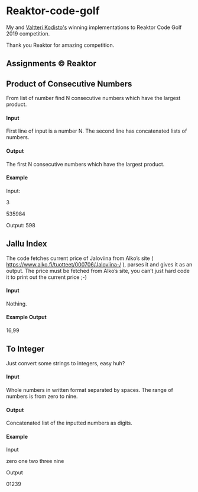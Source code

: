 # Reaktor-code-golf
My and [Valtteri Kodisto's](https://github.com/valtterikodisto) winning implementations to Reaktor Code Golf 2019 competition.

Thank you Reaktor for amazing competition.

## Assignments &copy; Reaktor

## Product of Consecutive Numbers
From list of number find N consecutive numbers which have the largest product.

#### Input
First line of input is a number N. The second line has concatenated lists of numbers.

#### Output
The first N consecutive numbers which have the largest product.

#### Example
Input:

3

535984


Output: 598

## Jallu Index
The code fetches current price of Jaloviina from Alko’s site ( https://www.alko.fi/tuotteet/000706/Jaloviina-/ ), parses it and gives it as an output. The price must be fetched from Alko’s site, you can’t just hard code it to print out the current price ;-)

#### Input
Nothing.

#### Example Output
16,99

## To Integer
Just convert some strings to integers, easy huh?

#### Input
Whole numbers in written format separated by spaces. The range of numbers is from zero to nine.

#### Output
Concatenated list of the inputted numbers as digits.

#### Example
Input 

zero one two three nine

Output

01239
